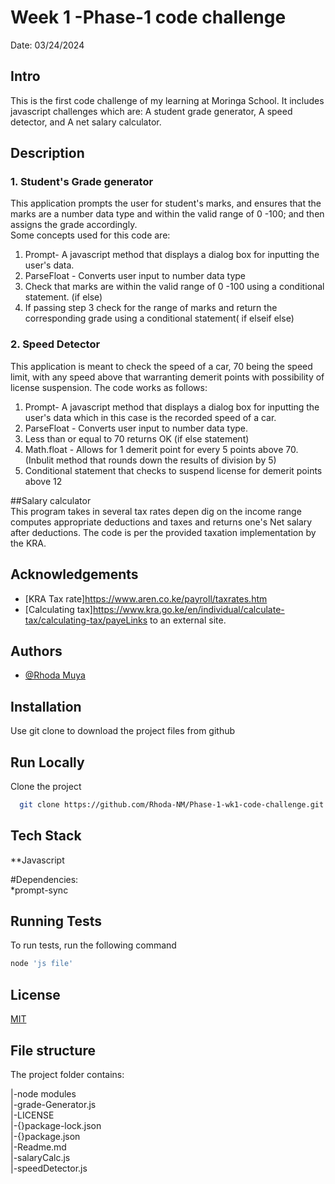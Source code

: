 # Week 1 -Phase-1 code challenge

Date: 03/24/2024

## Intro
This is the first code challenge of my learning at Moringa School. It includes javascript challenges which are:
A student grade generator, A speed detector, and A net salary calculator.

 ## Description
### 1. Student's Grade generator  
This application prompts  the user for student's marks, and ensures that the marks are a number data type and within the valid range of 0 -100;
and then assigns the grade accordingly.  
Some concepts used for this code are:
1. Prompt- A javascript method that displays a dialog box for inputting the user's data.
2. ParseFloat - Converts user input to number data type
3. Check that marks are within the valid range of 0 -100 using a conditional statement. (if else)
4. If passing step 3 check for the range of marks and return the corresponding grade using a conditional statement( if elseif else)

### 2. Speed Detector  
This application is meant to check the speed of a car, 70 being the speed limit, with any speed above that warranting demerit points with possibility of license suspension.
The code works as follows:
1. Prompt- A javascript method that displays a dialog box for inputting the user's data which in this case is the recorded speed of a car.
2. ParseFloat - Converts user input to number data type.
3. Less than  or equal to 70 returns OK (if else statement)
4. Math.float - Allows for 1 demerit point for every 5 points above 70. (Inbulit method that rounds down the results of division by 5)
5. Conditional statement that checks to suspend license for demerit points above 12



##Salary calculator   
This program takes in several tax rates depen dig on the income range computes appropriate deductions and taxes and returns one's Net salary after deductions. The code is per the provided taxation implementation by the KRA.





## Acknowledgements


 - [KRA Tax rate]https://www.aren.co.ke/payroll/taxrates.htm
 - [Calculating tax]https://www.kra.go.ke/en/individual/calculate-tax/calculating-tax/payeLinks to an external site.


## Authors

- [@Rhoda Muya](https://www.github.com/Rhoda-NM)


## Installation

Use git clone to download the project files from github
## Run Locally

Clone the project

```bash
  git clone https://github.com/Rhoda-NM/Phase-1-wk1-code-challenge.git
```



## Tech Stack

**Javascript

#Dependencies:   
*prompt-sync

## Running Tests

To run tests, run the following command

```bash
node 'js file'
```


## License

[MIT](https://choosealicense.com/licenses/mit/)


## File structure
The project folder contains:

|-node modules                       
|-grade-Generator.js  
|-LICENSE   
|-{}package-lock.json  
|-{}package.json    
|-Readme.md   
|-salaryCalc.js     
|-speedDetector.js
